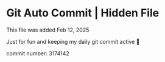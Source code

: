 # Git Auto Commit | Hidden File

This file was added Feb 12, 2025

Just for fun and keeping my daily git commit active 🤪

commit number: 3174142
